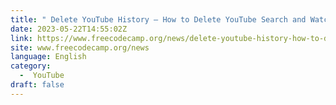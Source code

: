 ```yaml
---
title: " Delete YouTube History – How to Delete YouTube Search and Watch Histories "
date: 2023-05-22T14:55:02Z
link: https://www.freecodecamp.org/news/delete-youtube-history-how-to-delete-youtube-search-and-watch-histories/?utm_medium=RSS&utm_source=news.12bit.vn
site: www.freecodecamp.org/news
language: English
category:
  -  YouTube 
draft: false
---
```

